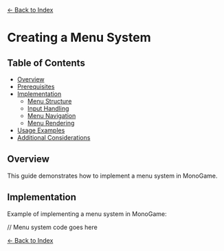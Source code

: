 ﻿[← Back to Index](index.md)

# Creating a Menu System

## Table of Contents
- [Overview](#overview)
- [Prerequisites](#prerequisites)
- [Implementation](#implementation)
  - [Menu Structure](#menu-structure)
  - [Input Handling](#input-handling)
  - [Menu Navigation](#menu-navigation)
  - [Menu Rendering](#menu-rendering)
- [Usage Examples](#usage-examples)
- [Additional Considerations](#additional-considerations)

## Overview
This guide demonstrates how to implement a menu system in MonoGame.

## Implementation
Example of implementing a menu system in MonoGame:

// Menu system code goes here

[← Back to Index](index.md)
